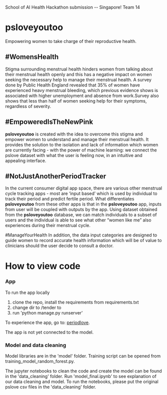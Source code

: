 School of AI Health Hackathon submission -- Singapore!
Team 14
 
# psloveyoutoo
Empowering women to take charge of their reproductive health.

## \#WomensHealth
Stigma surrounding menstrual health hinders women from talking about their menstrual health openly and this has a negative impact on women seeking the necessary help to manage their menstrual health. A survey done by Public Health England revealed that 35% of women have experienced heavy menstrual bleeding, which previous evidence shows is associated with higher unemployment and absence from work.Survey also shows that less than half of women seeking help for their symptoms, regardless of severity.

## \#EmpoweredIsTheNewPink
<b>psloveyoutoo</b> is created with the idea to overcome this stigma and empower women to understand and manage their menstrual health. It provides the solution to the isolation and lack of information which women are currently facing - with the power of machine learning: we connect the pslove dataset with what the user is feeling now, in an intuitive and appealing interface.

## \#NotJustAnotherPeriodTracker
In the current consumer digital app space, there are various other menstrual cycle tracking apps - most are ‘input based’ which is used by individual to track their period and predict fertile period. What differentiates <b>psloveyoutoo</b> from these other apps is that in the <b>psloveyoutoo</b> app, inputs from user will be coupled with outputs by the app. Using dataset obtained from the <b>psloveyoutoo</b> database, we can match individuals to a subset of users and the individual is able to see what other “women like me” also experiences during their menstrual cycle.

#ManageYourHealth
In addition, the data input categories are designed to guide women to record accurate health information which will be of value to clinicians should the user decide to consult a doctor. 

# How to view code

### App
To run the app locally
1. clone the repo, install the requirements from requirements.txt
2. change dir to /tender to  
3. run 'python manage.py runserver'

To experience the app, go to:
[periodlove](https://periodlove.herokuapp.com/onboarding).

The app is not yet connected to the model.

### Model and data cleaning
Model libraries are in the 'model' folder. Training script can be opened from training_model_random_forest.py.

The jupyter notebooks to clean the code and create the model can be found in the 'data_cleaning' folder.
Run 'model_final.ipynb' to see explanation of our data cleaning and model.
To run the notebooks, please put the original pslove csv files in the 'data_cleaning' folder.


